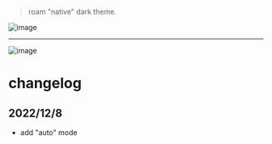 > roam "native" dark theme.


![image](https://user-images.githubusercontent.com/23192045/225527739-5a3a7996-05f6-4b37-ac8f-52dd0aa81225.png)


---


![image](https://user-images.githubusercontent.com/23192045/225527775-f2e2b6f9-a161-4b52-82c7-c68b149a816d.png)


# changelog

## 2022/12/8

- add "auto" mode
